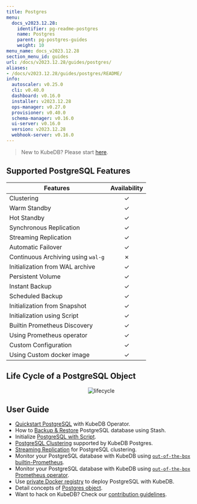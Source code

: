 ```yaml
---
title: Postgres
menu:
  docs_v2023.12.28:
    identifier: pg-readme-postgres
    name: Postgres
    parent: pg-postgres-guides
    weight: 10
menu_name: docs_v2023.12.28
section_menu_id: guides
url: /docs/v2023.12.28/guides/postgres/
aliases:
- /docs/v2023.12.28/guides/postgres/README/
info:
  autoscaler: v0.25.0
  cli: v0.40.0
  dashboard: v0.16.0
  installer: v2023.12.28
  ops-manager: v0.27.0
  provisioner: v0.40.0
  schema-manager: v0.16.0
  ui-server: v0.16.0
  version: v2023.12.28
  webhook-server: v0.16.0
---
```


> New to KubeDB? Please start [here](/docs/v2023.12.28/README).

## Supported PostgreSQL Features

| Features                           | Availability |
| ---------------------------------- |:------------:|
| Clustering                         |   &#10003;   |
| Warm Standby                       |   &#10003;   |
| Hot Standby                        |   &#10003;   |
| Synchronous Replication            |   &#10003;   |
| Streaming Replication              |   &#10003;   |
| Automatic Failover                 |   &#10003;   |
| Continuous Archiving using `wal-g` |   &#10007;   |
| Initialization from WAL archive    |   &#10003;   |
| Persistent Volume                  |   &#10003;   |
| Instant Backup                     |   &#10003;   |
| Scheduled Backup                   |   &#10003;   |
| Initialization from Snapshot       |   &#10003;   |
| Initialization using Script        |   &#10003;   |
| Builtin Prometheus Discovery       |   &#10003;   |
| Using Prometheus operator          |   &#10003;   |
| Custom Configuration               |   &#10003;   |
| Using Custom docker image          |   &#10003;   |

## Life Cycle of a PostgreSQL Object

<p align="center">
  <img alt="lifecycle"  src="/docs/v2023.12.28/images/postgres/lifecycle.png">
</p>

## User Guide

- [Quickstart PostgreSQL](/docs/v2023.12.28/guides/postgres/quickstart/quickstart) with KubeDB Operator.
- How to [Backup & Restore](/docs/v2023.12.28/guides/postgres/backup/overview/) PostgreSQL database using Stash.
- Initialize [PostgreSQL with Script](/docs/v2023.12.28/guides/postgres/initialization/script_source).
- [PostgreSQL Clustering](/docs/v2023.12.28/guides/postgres/clustering/ha_cluster) supported by KubeDB Postgres.
- [Streaming Replication](/docs/v2023.12.28/guides/postgres/clustering/streaming_replication) for PostgreSQL clustering.
- Monitor your PostgreSQL database with KubeDB using [`out-of-the-box` builtin-Prometheus](/docs/v2023.12.28/guides/postgres/monitoring/using-builtin-prometheus).
- Monitor your PostgreSQL database with KubeDB using [`out-of-the-box` Prometheus operator](/docs/v2023.12.28/guides/postgres/monitoring/using-prometheus-operator).
- Use [private Docker registry](/docs/v2023.12.28/guides/postgres/private-registry/using-private-registry) to deploy PostgreSQL with KubeDB.
- Detail concepts of [Postgres object](/docs/v2023.12.28/guides/postgres/concepts/postgres).
- Want to hack on KubeDB? Check our [contribution guidelines](/docs/v2023.12.28/CONTRIBUTING).

